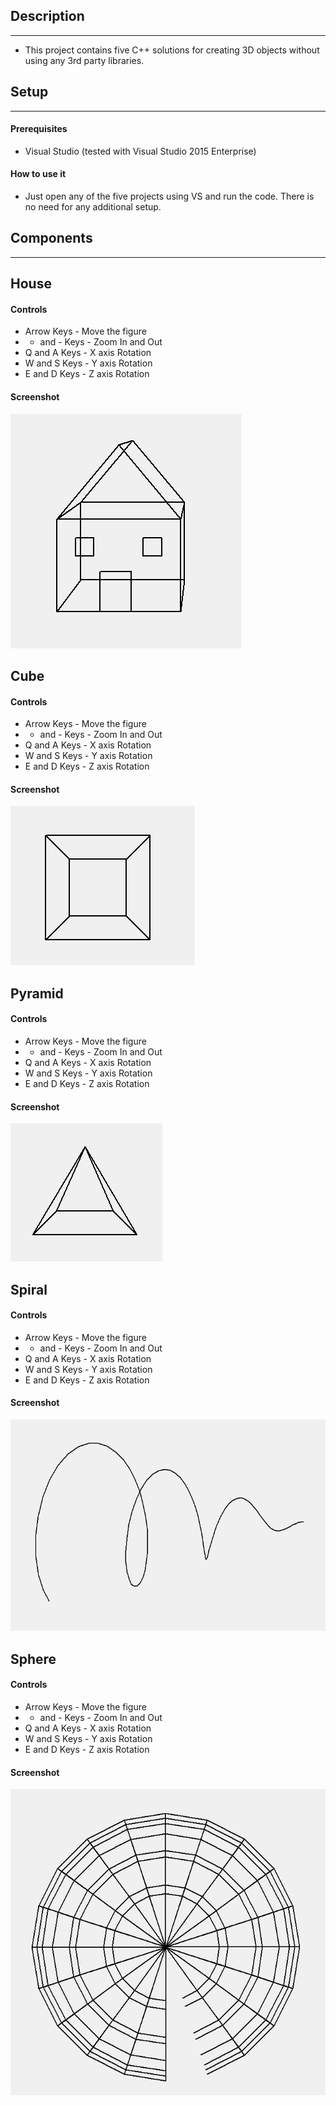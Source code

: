 ## Description
--------------
* This project contains five C++ solutions for creating 3D objects without using any 3rd party libraries. 

## Setup
--------
#### Prerequisites
* Visual Studio (tested with Visual Studio 2015 Enterprise)

#### How to use it
* Just open any of the five projects using VS and run the code. There is no need for any additional setup.

## Components
-------------

## House

#### Controls

* Arrow Keys - Move the figure
* + and - Keys - Zoom In and Out
* Q and A Keys - X axis Rotation
* W and S Keys - Y axis Rotation
* E and D Keys - Z axis Rotation
#### Screenshot

![alt tag](https://raw.githubusercontent.com/abogeorge/MFC-3D-Graphics/master/imgs/house.png)

## Cube

#### Controls

* Arrow Keys - Move the figure
* + and - Keys - Zoom In and Out
* Q and A Keys - X axis Rotation
* W and S Keys - Y axis Rotation
* E and D Keys - Z axis Rotation

#### Screenshot

![alt tag](https://raw.githubusercontent.com/abogeorge/MFC-3D-Graphics/master/imgs/cube.png)

## Pyramid

#### Controls

* Arrow Keys - Move the figure
* + and - Keys - Zoom In and Out
* Q and A Keys - X axis Rotation
* W and S Keys - Y axis Rotation
* E and D Keys - Z axis Rotation

#### Screenshot

![alt tag](https://raw.githubusercontent.com/abogeorge/MFC-3D-Graphics/master/imgs/pyramid.png)

## Spiral

#### Controls

* Arrow Keys - Move the figure
* + and - Keys - Zoom In and Out
* Q and A Keys - X axis Rotation
* W and S Keys - Y axis Rotation
* E and D Keys - Z axis Rotation

#### Screenshot

![alt tag](https://raw.githubusercontent.com/abogeorge/MFC-3D-Graphics/master/imgs/spiral.png)

## Sphere

#### Controls

* Arrow Keys - Move the figure
* + and - Keys - Zoom In and Out
* Q and A Keys - X axis Rotation
* W and S Keys - Y axis Rotation
* E and D Keys - Z axis Rotation

#### Screenshot

![alt tag](https://raw.githubusercontent.com/abogeorge/MFC-3D-Graphics/master/imgs/sphere.png)